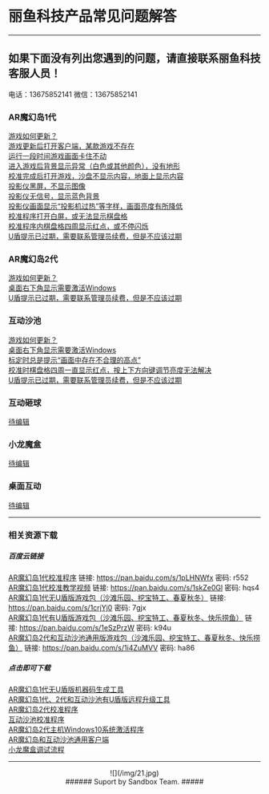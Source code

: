 # 丽鱼科技产品常见问题解答 #

----------

## 如果下面没有列出您遇到的问题，请直接联系丽鱼科技客服人员！ #
电话：13675852141 微信：13675852141

### AR魔幻岛1代 ###

[游戏如何更新？](MagicIsland-Update-2.html "游戏如何更新？")    
[游戏更新后打开客户端，某款游戏不存在](MagicIsland-Update-1.html "游戏更新后打开客户端，某款游戏不存在")   
[运行一段时间游戏画面卡住不动](MagicIsland-Kinect-1.html "运行一段时间游戏画面卡住不动")   
[进入游戏后背景显示异常（白色或其他颜色），没有地形](MagicIsland-Kinect-2.html "进入游戏后背景显示异常（白色或其他颜色），没有地形")   
[校准完成后打开游戏，沙盘不显示内容，地面上显示内容](MagicIsland-Calibration-1.html "校准完成后打开游戏，沙盘不显示内容，地面上显示内容")   
[投影仪黑屏，不显示图像](MagicIsland-Projector-1.html "投影仪黑屏，不显示图像")   
[投影仪无信号，显示蓝色背景](MagicIsland-Projector-2.html "投影仪无信号，显示蓝色背景")   
[投影仪画面显示“投影机过热”等字样，画面亮度有所降低](MagicIsland-Projector-3.html "投影仪画面显示“投影机过热”等字样，画面亮度有所降低")   
[校准程序打开白屏，或无法显示棋盘格](MagicIsland-Kinect-3.html "校准程序打开白屏，或无法显示棋盘格")   
[校准程序内棋盘格四周显示红点，或不停闪烁](MagicIsland-Kinect-4.html "校准程序棋盘格四周显示红点，或不停闪烁")    
[U盾提示已过期，需要联系管理员续费，但是不应该过期](MagicIsland-Dongle-1.html "U盾提示已过期，需要联系管理员续费，但是不应该过期")   

### AR魔幻岛2代 ###

[游戏如何更新？](MagicIsland-Update-2.html "游戏如何更新？")    
[桌面右下角显示需要激活Windows](MagicIsland-Windows-1.html "桌面右下角显示需要激活Windows")   
[U盾提示已过期，需要联系管理员续费，但是不应该过期](MagicIsland-Dongle-1.html "U盾提示已过期，需要联系管理员续费，但是不应该过期") 

### 互动沙池 ###

[游戏如何更新？](MagicIsland-Update-2.html "游戏如何更新？")  
[桌面右下角显示需要激活Windows](MagicIsland-Windows-1.html "桌面右下角显示需要激活Windows")  
[标定时总是提示“画面中存在不合理的高点”](SandPool-calibration-1.html "标定时总是提示“画面中存在不合理的高点”")   
[校准时棋盘格四周一直显示红点，按上下方向键调节亮度无法解决](SandPool-calibration-2.html "校准时棋盘格四周一直显示红点，按上下方向键调节亮度无法解决")  
[U盾提示已过期，需要联系管理员续费，但是不应该过期](MagicIsland-Dongle-1.html "U盾提示已过期，需要联系管理员续费，但是不应该过期")  

### 互动砸球 ###
[待编辑](待编辑 "待编辑")   

### 小龙魔盒 ###
[待编辑](待编辑 "待编辑") 

### 桌面互动 ###
[待编辑](待编辑 "待编辑")

---------------------------------
### 相关资源下载 ###
##### 百度云链接 ######
[AR魔幻岛1代校准程序]("") 链接: https://pan.baidu.com/s/1pLHNWfx 密码: r552   
[AR魔幻岛1代校准教学视频]("") 链接: https://pan.baidu.com/s/1skZe0Gl 密码: hqs4   
[AR魔幻岛1代无U盾版游戏包（沙滩乐园、挖宝特工、春夏秋冬）]("") 链接: https://pan.baidu.com/s/1crjYj0 密码: 7gjx   
[AR魔幻岛1代有U盾版游戏包（沙滩乐园、挖宝特工、春夏秋冬、快乐捞鱼）]("") 链接: https://pan.baidu.com/s/1eSzPrzW 密码: k94u   
[AR魔幻岛2代和互动沙池通用版游戏包（沙滩乐园、挖宝特工、春夏秋冬、快乐捞鱼）]("") 链接: https://pan.baidu.com/s/1i4ZuMVV 密码: ha86   

##### 点击即可下载 #####
[AR魔幻岛1代无U盾版机器码生成工具](/attachment/sandbox/keyGenerator.zip "AR魔幻岛1代无U盾版机器码生成工具")   
[AR魔幻岛1代、2代和互动沙池有U盾版远程升级工具](/attachment/sandbox/dongleUpdate_v1.0.0.2.zip "AR魔幻岛1代、2代和互动沙池U盾版远程升级工具")   
[AR魔幻岛2代校准程序](/attachment/sandbox/发货-桌面沙盘版.zip "AR魔幻岛2代校准程序")   
[互动沙池校准程序](/attachment/sandbox/发货-地面沙池版.zip "互动沙池校准程序")   
[AR魔幻岛2代主机Windows10系统激活程序](/attachment/sandbox/暴风激活工具V17.0.exe "AR魔幻岛2代主机Windows10系统激活程序")    
[AR魔幻岛和互动沙池通用客户端](/attachment/sandbox/魔幻岛客户端单机版.exe "AR魔幻岛和互动沙池通用版客户端")  
[小龙魔盒调试流程](/attachment/sandbox/小龙魔盒调试流程.pdf "小龙魔盒调试流程")


---------------------------------

<center> ![](/img/21.jpg) </center>

<center> 
###### Suport by Sandbox Team. #####
</center>

